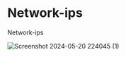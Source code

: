 # Network-ips
Network-ips 

![Screenshot 2024-05-20 224045 (1)](https://github.com/Chirooon/Network-ips/assets/155199793/2bb3590a-7d95-40c7-b8ef-c04d5b13f1c5)

